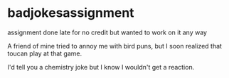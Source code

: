# badjokesassignment


assignment done late for no credit but wanted to work on it any way


A friend of mine tried to annoy me with bird puns, but I soon realized that toucan play at that game.


I'd tell you a chemistry joke but I know I wouldn't get a reaction.
